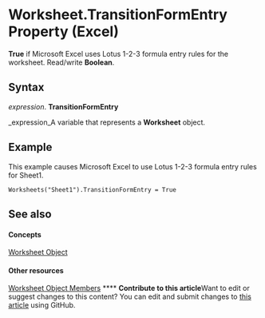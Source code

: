
# Worksheet.TransitionFormEntry Property (Excel)

 **True** if Microsoft Excel uses Lotus 1-2-3 formula entry rules for the worksheet. Read/write **Boolean**.


## Syntax

 _expression_. **TransitionFormEntry**

 _expression_A variable that represents a  **Worksheet** object.


## Example

This example causes Microsoft Excel to use Lotus 1-2-3 formula entry rules for Sheet1.


```
Worksheets("Sheet1").TransitionFormEntry = True
```


## See also


#### Concepts


 [Worksheet Object](182b705e-854a-81cc-a4b0-59b942de55ae.md)
#### Other resources


 [Worksheet Object Members](f8c1afea-1a1c-f5e4-37e3-52c434c8c157.md)
****   **Contribute to this article**Want to edit or suggest changes to this content? You can edit and submit changes to  [this article](https://github.com/jhershey00/VBA_Excel_Test/OpenXMLCon/articles/ec17c4db-d94e-2fd9-39eb-7c1e0ea40a49.md) using GitHub.

